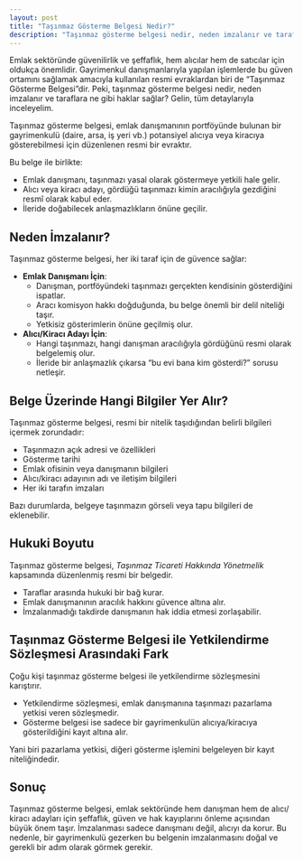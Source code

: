 ```yaml
---
layout: post
title: "Taşınmaz Gösterme Belgesi Nedir?"
description: "Taşınmaz gösterme belgesi nedir, neden imzalanır ve taraflara ne gibi haklar sağlar?"
---
```


Emlak sektöründe güvenilirlik ve şeffaflık, hem alıcılar hem de satıcılar için oldukça önemlidir. Gayrimenkul danışmanlarıyla yapılan işlemlerde bu güven ortamını sağlamak amacıyla kullanılan resmi evraklardan biri de “Taşınmaz Gösterme Belgesi”dir. Peki, taşınmaz gösterme belgesi nedir, neden imzalanır ve taraflara ne gibi haklar sağlar? Gelin, tüm detaylarıyla inceleyelim.

Taşınmaz gösterme belgesi, emlak danışmanının portföyünde bulunan bir gayrimenkulü (daire, arsa, iş yeri vb.) potansiyel alıcıya veya kiracıya gösterebilmesi için düzenlenen resmi bir evraktır.

Bu belge ile birlikte:

- Emlak danışmanı, taşınmazı yasal olarak göstermeye yetkili hale gelir.
- Alıcı veya kiracı adayı, gördüğü taşınmazı kimin aracılığıyla gezdiğini resmî olarak kabul eder.
- İleride doğabilecek anlaşmazlıkların önüne geçilir.

## Neden İmzalanır?

Taşınmaz gösterme belgesi, her iki taraf için de güvence sağlar:

- **Emlak Danışmanı İçin**:
  - Danışman, portföyündeki taşınmazı gerçekten kendisinin gösterdiğini ispatlar.
  - Aracı komisyon hakkı doğduğunda, bu belge önemli bir delil niteliği taşır.
  - Yetkisiz gösterimlerin önüne geçilmiş olur.
- **Alıcı/Kiracı Adayı İçin**:
  - Hangi taşınmazı, hangi danışman aracılığıyla gördüğünü resmi olarak belgelemiş olur.
  - İleride bir anlaşmazlık çıkarsa “bu evi bana kim gösterdi?” sorusu netleşir.

## Belge Üzerinde Hangi Bilgiler Yer Alır?

Taşınmaz gösterme belgesi, resmi bir nitelik taşıdığından belirli bilgileri içermek zorundadır:

- Taşınmazın açık adresi ve özellikleri
- Gösterme tarihi
- Emlak ofisinin veya danışmanın bilgileri
- Alıcı/kiracı adayının adı ve iletişim bilgileri
- Her iki tarafın imzaları

Bazı durumlarda, belgeye taşınmazın görseli veya tapu bilgileri de eklenebilir.

## Hukuki Boyutu

Taşınmaz gösterme belgesi, *Taşınmaz Ticareti Hakkında Yönetmelik* kapsamında düzenlenmiş resmi bir belgedir.

- Taraflar arasında hukuki bir bağ kurar.
- Emlak danışmanının aracılık hakkını güvence altına alır.
- İmzalanmadığı takdirde danışmanın hak iddia etmesi zorlaşabilir.

## Taşınmaz Gösterme Belgesi ile Yetkilendirme Sözleşmesi Arasındaki Fark

Çoğu kişi taşınmaz gösterme belgesi ile yetkilendirme sözleşmesini karıştırır.

- Yetkilendirme sözleşmesi, emlak danışmanına taşınmazı pazarlama yetkisi veren sözleşmedir.
- Gösterme belgesi ise sadece bir gayrimenkulün alıcıya/kiracıya gösterildiğini kayıt altına alır.

Yani biri pazarlama yetkisi, diğeri gösterme işlemini belgeleyen bir kayıt niteliğindedir.

## Sonuç

Taşınmaz gösterme belgesi, emlak sektöründe hem danışman hem de alıcı/ kiracı adayları için şeffaflık, güven ve hak kayıplarını önleme açısından büyük önem taşır. İmzalanması sadece danışmanı değil, alıcıyı da korur. Bu nedenle, bir gayrimenkulü gezerken bu belgenin imzalanmasını doğal ve gerekli bir adım olarak görmek gerekir.